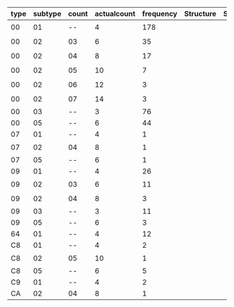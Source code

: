 |type|subtype|count|actualcount|frequency|Structure|Shape|Done|Info|
|----|-------|-----|-----------|---------|---------|-----|----|----|
|00|01|--|4|178|  |  | ✔️ |  |
|00|02|03|6|35|  |  | ✔️ |  |
|00|02|04|8|17|  |  | ✔️ |  |
|00|02|05|10|7|  |  | ✔️ |  |
|00|02|06|12|3|  |  | ✔️ |  |
|00|02|07|14|3|  |  | ✔️ |  |
|00|03|--|3|76|  |  |  |  |
|00|05|--|6|44|  |  |  |  |
|07|01|--|4|1|  |  |  |  |
|07|02|04|8|1|  |  | ✔️ |  |
|07|05|--|6|1|  |  |  |  |
|09|01|--|4|26|  |  |  |  |
|09|02|03|6|11|  |  | ✔️ |  |
|09|02|04|8|3|  |  | ✔️ |  |
|09|03|--|3|11|  |  |  |  |
|09|05|--|6|3|  |  |  |  |
|64|01|--|4|12|  |  |  |  |
|C8|01|--|4|2|  |  |  |  |
|C8|02|05|10|1|  |  | ✔️ |  |
|C8|05|--|6|5|  |  |  |  |
|C9|01|--|4|2|  |  |  |  |
|CA|02|04|8|1|  |  |  |  |
